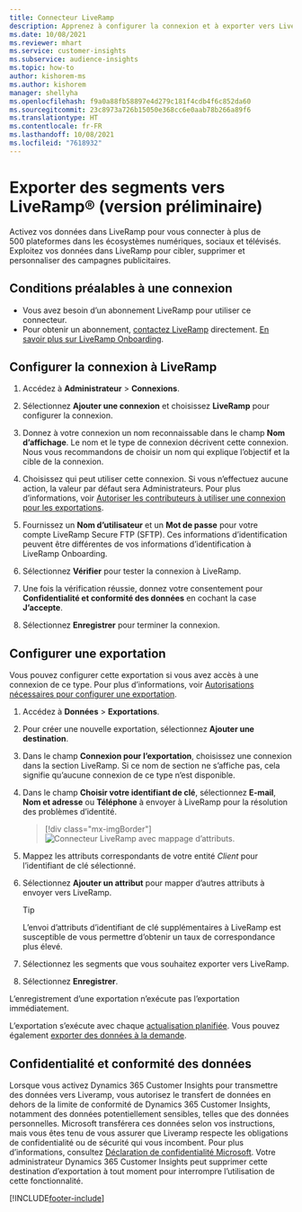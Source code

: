 ```yaml
---
title: Connecteur LiveRamp
description: Apprenez à configurer la connexion et à exporter vers LiveRamp.
ms.date: 10/08/2021
ms.reviewer: mhart
ms.service: customer-insights
ms.subservice: audience-insights
ms.topic: how-to
author: kishorem-ms
ms.author: kishorem
manager: shellyha
ms.openlocfilehash: f9a0a88fb58897e4d279c181f4cdb4f6c852da60
ms.sourcegitcommit: 23c8973a726b15050e368cc6e0aab78b266a89f6
ms.translationtype: HT
ms.contentlocale: fr-FR
ms.lasthandoff: 10/08/2021
ms.locfileid: "7618932"
---
```

# <a name="export-segments-to-liverampreg-preview"></a>Exporter des segments vers LiveRamp&reg; (version préliminaire)

Activez vos données dans LiveRamp pour vous connecter à plus de 500 plateformes dans les écosystèmes numériques, sociaux et télévisés. Exploitez vos données dans LiveRamp pour cibler, supprimer et personnaliser des campagnes publicitaires.

## <a name="prerequisites-for-a-connection"></a>Conditions préalables à une connexion

- Vous avez besoin d’un abonnement LiveRamp pour utiliser ce connecteur.
- Pour obtenir un abonnement, [contactez LiveRamp](https://liveramp.com/contact/) directement. [En savoir plus sur LiveRamp Onboarding](https://liveramp.com/our-platform/data-onboarding/).

## <a name="set-up-connection-to-liveramp"></a>Configurer la connexion à LiveRamp

1. Accédez à **Administrateur** > **Connexions**.

1. Sélectionnez **Ajouter une connexion** et choisissez **LiveRamp** pour configurer la connexion.

1. Donnez à votre connexion un nom reconnaissable dans le champ **Nom d’affichage**. Le nom et le type de connexion décrivent cette connexion. Nous vous recommandons de choisir un nom qui explique l’objectif et la cible de la connexion.

1. Choisissez qui peut utiliser cette connexion. Si vous n’effectuez aucune action, la valeur par défaut sera Administrateurs. Pour plus d’informations, voir [Autoriser les contributeurs à utiliser une connexion pour les exportations](connections.md#allow-contributors-to-use-a-connection-for-exports).

1. Fournissez un **Nom d’utilisateur** et un **Mot de passe** pour votre compte LiveRamp Secure FTP (SFTP).
Ces informations d’identification peuvent être différentes de vos informations d’identification à LiveRamp Onboarding.

1. Sélectionnez **Vérifier** pour tester la connexion à LiveRamp.

1. Une fois la vérification réussie, donnez votre consentement pour **Confidentialité et conformité des données** en cochant la case **J’accepte**.

1. Sélectionnez **Enregistrer** pour terminer la connexion.

## <a name="configure-an-export"></a>Configurer une exportation

Vous pouvez configurer cette exportation si vous avez accès à une connexion de ce type. Pour plus d’informations, voir [Autorisations nécessaires pour configurer une exportation](export-destinations.md#set-up-a-new-export).

1. Accédez à **Données** > **Exportations**.

1. Pour créer une nouvelle exportation, sélectionnez **Ajouter une destination**.

1. Dans le champ **Connexion pour l’exportation**, choisissez une connexion dans la section LiveRamp. Si ce nom de section ne s’affiche pas, cela signifie qu’aucune connexion de ce type n’est disponible.

1. Dans le champ **Choisir votre identifiant de clé**, sélectionnez **E-mail**, **Nom et adresse** ou **Téléphone** à envoyer à LiveRamp pour la résolution des problèmes d’identité.
   > [!div class="mx-imgBorder"]
   > ![Connecteur LiveRamp avec mappage d’attributs.](media/export-liveramp-segments.png "Connecteur LiveRamp avec mappage d’attributs")

1. Mappez les attributs correspondants de votre entité *Client* pour l’identifiant de clé sélectionné.

1. Sélectionnez **Ajouter un attribut** pour mapper d’autres attributs à envoyer vers LiveRamp.

   > [!TIP]
   > L’envoi d’attributs d’identifiant de clé supplémentaires à LiveRamp est susceptible de vous permettre d’obtenir un taux de correspondance plus élevé.

1. Sélectionnez les segments que vous souhaitez exporter vers LiveRamp.

1. Sélectionnez **Enregistrer**.

L’enregistrement d’une exportation n’exécute pas l’exportation immédiatement.

L’exportation s’exécute avec chaque [actualisation planifiée](system.md#schedule-tab). Vous pouvez également [exporter des données à la demande](export-destinations.md#run-exports-on-demand). 


## <a name="data-privacy-and-compliance"></a>Confidentialité et conformité des données

Lorsque vous activez Dynamics 365 Customer Insights pour transmettre des données vers Liveramp, vous autorisez le transfert de données en dehors de la limite de conformité de Dynamics 365 Customer Insights, notamment des données potentiellement sensibles, telles que des données personnelles. Microsoft transférera ces données selon vos instructions, mais vous êtes tenu de vous assurer que Liveramp respecte les obligations de confidentialité ou de sécurité qui vous incombent. Pour plus d’informations, consultez [Déclaration de confidentialité Microsoft](https://go.microsoft.com/fwlink/?linkid=396732).
Votre administrateur Dynamics 365 Customer Insights peut supprimer cette destination d’exportation à tout moment pour interrompre l’utilisation de cette fonctionnalité.

[!INCLUDE[footer-include](../includes/footer-banner.md)]
